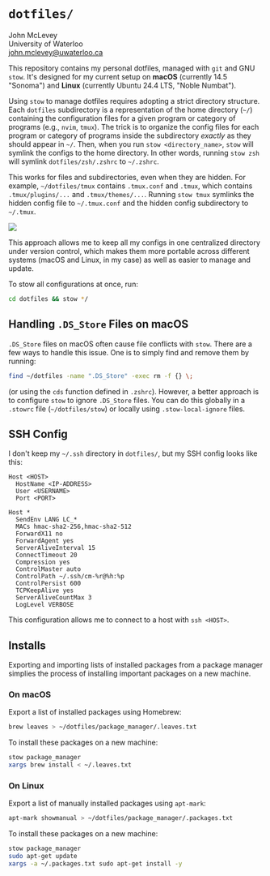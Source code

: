 # `dotfiles/`

John McLevey<br>University of Waterloo<br><john.mclevey@uwaterloo.ca>

This repository contains my personal dotfiles, managed with `git` and GNU `stow`. It's designed for my current setup on **macOS** (currently 14.5 "Sonoma") and **Linux** (currently Ubuntu 24.4 LTS, "Noble Numbat").

Using `stow` to manage dotfiles requires adopting a strict directory structure. Each `dotfiles` subdirectory is a representation of the home directory (`~/`) containing the configuration files for a given program or category of programs (e.g., `nvim`, `tmux`). The trick is to organize the config files for each program or category of programs inside the subdirectory *exactly* as they should appear in `~/`. Then, when you run `stow <directory_name>`, `stow` will symlink the configs to the home directory. In other words, running `stow zsh` will symlink `dotfiles/zsh/.zshrc` to `~/.zshrc`.

This works for files and subdirectories, even when they are hidden. For example, `~/dotfiles/tmux` contains `.tmux.conf` and `.tmux`, which contains `.tmux/plugins/...` and `.tmux/themes/...`. Running `stow tmux` symlinks the hidden config file to `~/.tmux.conf` and the hidden config subdirectory to `~/.tmux`. 

![](tmux.png)

This approach allows me to keep all my configs in one centralized directory under version control, which makes them more portable across different systems (macOS and Linux, in my case) as well as easier to manage and update.

To stow all configurations at once, run:

```zsh
cd dotfiles && stow */
```

## Handling `.DS_Store` Files on macOS

`.DS_Store` files on macOS often cause file conflicts with `stow`. There are a few ways to handle this issue. One is to simply find and remove them by running:

```zsh
find ~/dotfiles -name ".DS_Store" -exec rm -f {} \;
```

(or using the `cds` function defined in `.zshrc`). However, a better approach is to configure `stow` to ignore `.DS_Store` files. You can do this globally in a `.stowrc` file (`~/dotfiles/stow`) or locally using `.stow-local-ignore` files.

## SSH Config

I don't keep my `~/.ssh` directory in `dotfiles/`, but my SSH config looks like this:

```ssh
Host <HOST>
  HostName <IP-ADDRESS>
  User <USERNAME>
  Port <PORT>

Host *
  SendEnv LANG LC_*
  MACs hmac-sha2-256,hmac-sha2-512
  ForwardX11 no
  ForwardAgent yes
  ServerAliveInterval 15
  ConnectTimeout 20
  Compression yes
  ControlMaster auto
  ControlPath ~/.ssh/cm-%r@%h:%p
  ControlPersist 600
  TCPKeepAlive yes
  ServerAliveCountMax 3
  LogLevel VERBOSE
```

This configuration allows me to connect to a host with `ssh <HOST>`.

## Installs

Exporting and importing lists of installed packages from a package manager simplies the process of installing important packages on a new machine. 

### On macOS

Export a list of installed packages using Homebrew:

```zsh
brew leaves > ~/dotfiles/package_manager/.leaves.txt
```

To install these packages on a new machine:

```zsh
stow package_manager
xargs brew install < ~/.leaves.txt
```

### On Linux

Export a list of manually installed packages using `apt-mark`:

```zsh
apt-mark showmanual > ~/dotfiles/package_manager/.packages.txt
```

To install these packages on a new machine:

```zsh
stow package_manager
sudo apt-get update
xargs -a ~/.packages.txt sudo apt-get install -y
```
